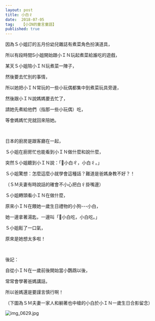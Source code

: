 ```yaml
---
layout: post
title: 小白彳
date:  2018-07-05
tag:   【小IN的童言童語】
published: true 
---
```

<p>因為Ｓ小姐訂的五月份幼兒雜誌有煮菜角色扮演道具，</p>

<p>所以有段時間S小姐開始跟小ＩＮ玩起煮菜給誰吃的遊戲，</p>

<p>某天Ｓ小姐陪小ＩＮ玩煮菜一陣子，</p>

<p>然後要去忙別的事情，</p>

<p>所以她把小ＩＮ常玩的一些小玩偶都集中到煮菜玩具旁邊，</p>

<p>然後跟小ＩＮ說媽媽要去忙了，</p>

<p>請她先煮給他們（指那一些小玩偶）吃，</p>

<p>等會媽媽忙完就回來陪她。</p>

<p>&nbsp;</p>

<p>日本的廚房是跟客廳在一起，</p>

<p>Ｓ小姐在廚房忙也能看到小ＩＮ做什麼和說什麼，</p>

<p>突然Ｓ小姐聽到小ＩＮ說：「小白ㄔ，小白彳。」</p>

<p>Ｓ小姐驚想：怎麼這麼小就學會這種話？難道是爸媽身教不好？！</p>

<p>（ＳＭ夫妻有時說話的確會不小心把白彳掛嘴邊）</p>

<p>Ｓ小姐轉頭看小ＩＮ在做什麼，</p>

<p>原來小ＩＮ在餵她一歲生日禮物的小狗---小白，</p>

<p>她一邊拿著湯匙，一邊叫「小白吃，小白吃。」</p>

<p>Ｓ小姐鬆了一口氣，</p>

<p>原來是她想太多啦！</p>

<p>&nbsp;</p>

<p>後記：</p>

<p>自從小ＩＮ在一歲前後開始當小鸚鵡以後，</p>

<p>常常會學著爸媽講話，</p>

<p>所以爸媽還是要謹言慎行啊！</p>

<p>（下圖為ＳＭ夫妻一家人和躺著也中槍的小白於小ＩＮ一歲生日合影留念）</p>

<p><img alt="img_0629.jpg" src="https://pic.pimg.tw/smlife543/1530796559-2260368753_n.jpg" title="img_0629.jpg"></p>

